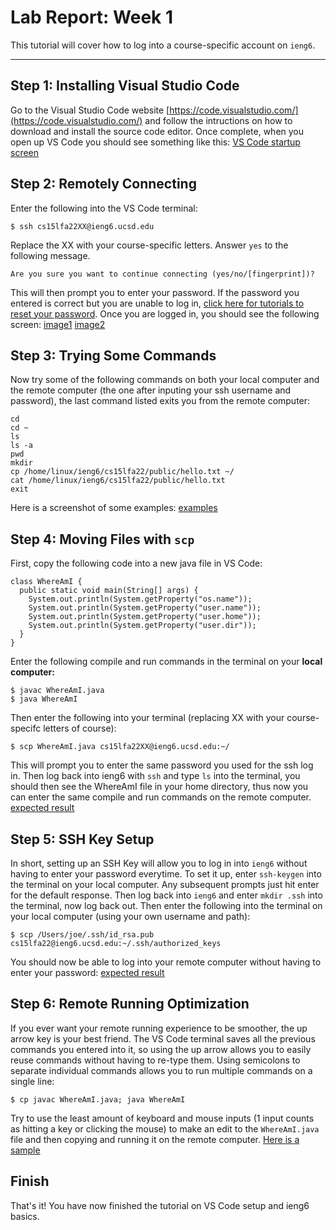 # Lab Report: Week 1
This tutorial will cover how to log into a course-specific account on `ieng6`.
***
## Step 1: Installing Visual Studio Code
Go to the Visual Studio Code website [https://code.visualstudio.com/](https://code.visualstudio.com/) and follow the intructions on how to download and install the source code editor. Once complete, when you open up VS Code you should see something like this:
[VS Code startup screen](https://imgur.com/a/jMDhBpS)
## Step 2: Remotely Connecting
Enter the following into the VS Code terminal:
```
$ ssh cs15lfa22XX@ieng6.ucsd.edu
```
Replace the XX with your course-specific letters. Answer `yes` to the following message.
```
Are you sure you want to continue connecting (yes/no/[fingerprint])?
```
This will then prompt you to enter your password. If the password you entered is correct but you are unable to log in, [click here for tutorials to reset your password](https://docs.google.com/document/d/1hs7CyQeh-MdUfM9uv99i8tqfneos6Y8bDU0uhn1wqho/edit). Once you are logged in, you should see the following screen:
[image1](https://imgur.com/WYp3UjY)
[image2](https://imgur.com/psl0i01)
## Step 3: Trying Some Commands
Now try some of the following commands on both your local computer and the remote computer (the one after inputing your ssh username and password), the last command listed exits you from the remote computer:
```
cd
cd ~
ls
ls -a
pwd
mkdir
cp /home/linux/ieng6/cs15lfa22/public/hello.txt ~/
cat /home/linux/ieng6/cs15lfa22/public/hello.txt
exit
```
Here is a screenshot of some examples:
[examples](https://imgur.com/5NQpO9q)
## Step 4: Moving Files with `scp`
First, copy the following code into a new java file in VS Code:
```
class WhereAmI {
  public static void main(String[] args) {
    System.out.println(System.getProperty("os.name"));
    System.out.println(System.getProperty("user.name"));
    System.out.println(System.getProperty("user.home"));
    System.out.println(System.getProperty("user.dir"));
  }
}
```
Enter the following compile and run commands in the terminal on your **local computer:**
```
$ javac WhereAmI.java
$ java WhereAmI
```
Then enter the following into your terminal (replacing XX with your course-specifc letters of course):
```
$ scp WhereAmI.java cs15lfa22XX@ieng6.ucsd.edu:~/
```
This will prompt you to enter the same password you used for the ssh log in. Then log back into ieng6 with `ssh` and type `ls` into the terminal, you should then see the WhereAmI file in your home directory, thus now you can enter the same compile and run commands on the remote computer.
[expected result](https://imgur.com/xfKYEvT)
## Step 5: SSH Key Setup
In short, setting up an SSH Key will allow you to log in into `ieng6` without having to enter your password everytime. To set it up, enter `ssh-keygen` into the terminal on your local computer. Any subsequent prompts just hit enter for the default response. Then log back into `ieng6` and enter `mkdir .ssh` into the terminal, now log back out. Then enter the following into the terminal on your local computer (using your own username and path):
```
$ scp /Users/joe/.ssh/id_rsa.pub cs15lfa22@ieng6.ucsd.edu:~/.ssh/authorized_keys
```
You should now be able to log into your remote computer without having to enter your password:
[expected result](https://imgur.com/glqBFXk)
## Step 6: Remote Running Optimization
If you ever want your remote running experience to be smoother, the up arrow key is your best friend. The VS Code terminal saves all the previous commands you entered into it, so using the up arrow allows you to easily reuse commands without having to re-type them. Using semicolons to separate individual commands allows you to run multiple commands on a single line:
```
$ cp javac WhereAmI.java; java WhereAmI
```
Try to use the least amount of keyboard and mouse inputs (1 input counts as hitting a key or clicking the mouse) to make an edit to the `WhereAmI.java` file and then copying and running it on the remote computer.
[Here is a sample](https://imgur.com/sCNPqgO)
## Finish
That's it! You have now finished the tutorial on VS Code setup and ieng6 basics.